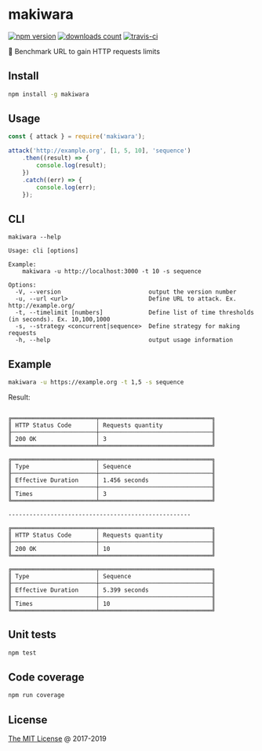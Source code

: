 # makiwara

[![npm version](https://badge.fury.io/js/makiwara.svg)](https://badge.fury.io/js/makiwara)
[![downloads count](https://img.shields.io/npm/dt/makiwara.svg)](https://www.npmjs.com/~piecioshka)
[![travis-ci](https://api.travis-ci.com/piecioshka/makiwara.svg?branch=master)](https://app.travis-ci.com/github/piecioshka/makiwara)

:hammer: Benchmark URL to gain HTTP requests limits

## Install

```bash
npm install -g makiwara
```

## Usage

```javascript
const { attack } = require('makiwara');

attack('http://example.org', [1, 5, 10], 'sequence')
    .then((result) => {
        console.log(result);
    })
    .catch((err) => {
        console.log(err);
    });
```

## CLI

```text
makiwara --help

Usage: cli [options]

Example:
    makiwara -u http://localhost:3000 -t 10 -s sequence

Options:
  -V, --version                         output the version number
  -u, --url <url>                       Define URL to attack. Ex. http://example.org/
  -t, --timelimit [numbers]             Define list of time thresholds (in seconds). Ex. 10,100,1000
  -s, --strategy <concurrent|sequence>  Define strategy for making requests
  -h, --help                            output usage information
```

## Example

```bash
makiwara -u https://example.org -t 1,5 -s sequence
```

Result:

```text

╔════════════════════════╤════════════════════════════════╗
║ HTTP Status Code       │ Requests quantity              ║
╟────────────────────────┼────────────────────────────────╢
║ 200 OK                 │ 3                              ║
╚════════════════════════╧════════════════════════════════╝

╔════════════════════════╤════════════════════════════════╗
║ Type                   │ Sequence                       ║
╟────────────────────────┼────────────────────────────────╢
║ Effective Duration     │ 1.456 seconds                  ║
╟────────────────────────┼────────────────────────────────╢
║ Times                  │ 3                              ║
╚════════════════════════╧════════════════════════════════╝

----------------------------------------------------

╔════════════════════════╤════════════════════════════════╗
║ HTTP Status Code       │ Requests quantity              ║
╟────────────────────────┼────────────────────────────────╢
║ 200 OK                 │ 10                             ║
╚════════════════════════╧════════════════════════════════╝

╔════════════════════════╤════════════════════════════════╗
║ Type                   │ Sequence                       ║
╟────────────────────────┼────────────────────────────────╢
║ Effective Duration     │ 5.399 seconds                  ║
╟────────────────────────┼────────────────────────────────╢
║ Times                  │ 10                             ║
╚════════════════════════╧════════════════════════════════╝
```

## Unit tests

```bash
npm test
```

## Code coverage

```bash
npm run coverage
```

## License

[The MIT License](http://piecioshka.mit-license.org) @ 2017-2019
